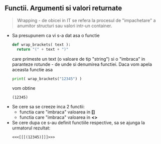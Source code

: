 ## Functii. Argumenti si valori returnate

> Wrapping - de obicei in IT se refera la procesul de "impachetare" a anumitor structuri sau valori intr-un container.


* Sa presupunem ca vi s-a dat asa o functie
  ```python
  def wrap_brackets( text ):
    return "(" + text + ")"
  ```
  care primeste un text (o valoare de tip "string") si o "imbraca" in paranteze rotunde - de unde si denumirea functiei. Daca vom apela aceasta functie asa
  ```python
  print( wrap_brackets("12345") )
  ```
  vom obtine
  ```
  (12345)
  ```
* Se cere sa se creeze inca 2 functii:
  * functia care "imbraca" valoarea in **[]**
  * functia care "imbraca" valoarea in **<>**
* Se cere dupa ce s-au definit functiile respective, sa se ajunga la urmatorul rezultat:
    ```
    <<<[[[(12345)]]]>>>
    ```
